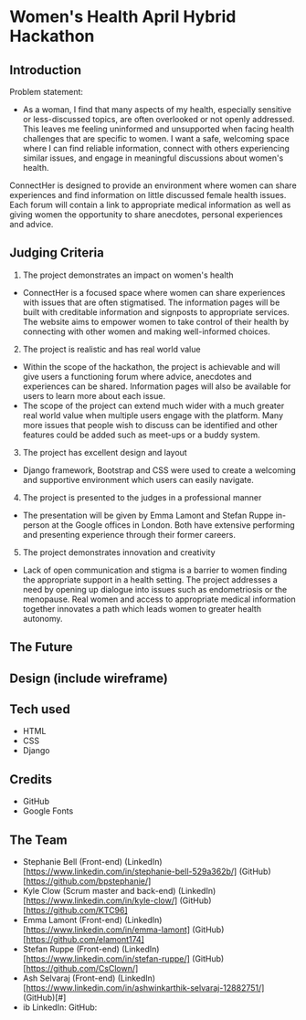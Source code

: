 # Women's Health April Hybrid Hackathon 

## Introduction

Problem statement:
- As a woman, I find that many aspects of my health, especially sensitive or less-discussed topics, are often overlooked or not openly addressed. This leaves me feeling uninformed and unsupported when facing health challenges that are specific to women. I want a safe, welcoming space where I can find reliable information, connect with others experiencing similar issues, and engage in meaningful discussions about women's health.

ConnectHer is designed to provide an environment where women can share experiences and find information on little discussed female health issues.
Each forum will contain a link to appropriate medical information as well as giving women the opportunity to share anecdotes, personal experiences and advice.

## Judging Criteria
1. The project demonstrates an impact on women's health
- ConnectHer is a focused space where women can share experiences with issues that are often stigmatised. The information pages will be built with creditable information and signposts to appropriate services. The website aims to empower women to take control of their health by connecting with other women and making well-informed choices.

2. The project is realistic and has real world value
- Within the scope of the hackathon, the project is achievable and will give users a functioning forum where advice, anecdotes and experiences can be shared. Information pages will also be available for users to learn more about each issue.
- The scope of the project can extend much wider with a much greater real world value when multiple users engage with the platform. Many more issues that people wish to discuss can be identified and other features could be added such as meet-ups or a buddy system.

3. The project has excellent design and layout 
- Django framework, Bootstrap and CSS were used to create a welcoming and supportive environment which users can easily navigate.

4. The project is presented to the judges in a professional manner
- The presentation will be given by Emma Lamont and Stefan Ruppe in-person at the Google offices in London. Both have extensive performing and presenting experience through their former careers. 


5. The project demonstrates innovation and creativity
- Lack of open communication and stigma is a barrier to women finding the appropriate support in a health setting. The project addresses a need by opening up dialogue into issues such as endometriosis or the menopause. Real women and access to appropriate medical information together innovates a path which leads women to greater health autonomy. 

## The Future


## Design (include wireframe)


## Tech used
- HTML
- CSS
- Django

## Credits
- GitHub
- Google Fonts

## The Team
- Stephanie Bell (Front-end) (LinkedIn)[https://www.linkedin.com/in/stephanie-bell-529a362b/] (GitHub)[https://github.com/bpstephanie/]
- Kyle Clow (Scrum master and back-end) (LinkedIn)[https://www.linkedin.com/in/kyle-clow/] (GitHub)[https://github.com/KTC96]
- Emma Lamont (Front-end) (LinkedIn)[https://www.linkedin.com/in/emma-lamont] (GitHub)[https://github.com/elamont174]
- Stefan Ruppe (Front-end) (LinkedIn)[https://www.linkedin.com/in/stefan-ruppe/] (GitHub)[https://github.com/CsClown/]
- Ash Selvaraj (Front-end) (LinkedIn) [https://www.linkedin.com/in/ashwinkarthik-selvaraj-12882751/] (GitHub)[#] 
- ib LinkedIn: GitHub: